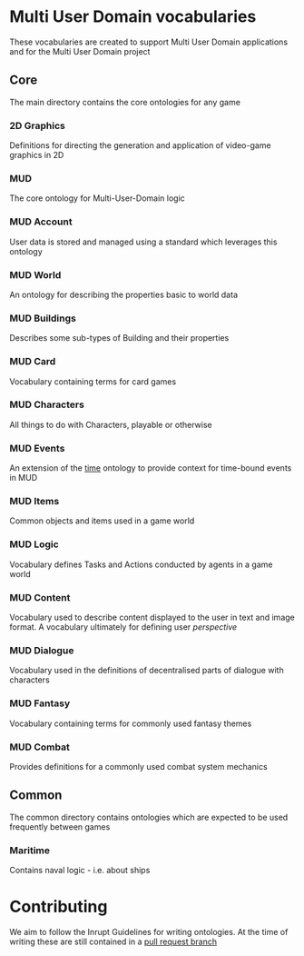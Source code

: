 # Multi User Domain vocabularies

These vocabularies are created to support Multi User Domain applications and for the Multi User Domain project

## Core

The main directory contains the core ontologies for any game

### 2D Graphics

Definitions for directing the generation and application of video-game graphics in 2D

### MUD

The core ontology for Multi-User-Domain logic

### MUD Account

User data is stored and managed using a standard which leverages this ontology

### MUD World

An ontology for describing the properties basic to world data

### MUD Buildings

Describes some sub-types of Building and their properties

### MUD Card

Vocabulary containing terms for card games

### MUD Characters

All things to do with Characters, playable or otherwise

### MUD Events

An extension of the [time](https://www.w3.org/TR/owl-time/) ontology to provide context for time-bound events in MUD

### MUD Items

Common objects and items used in a game world

### MUD Logic

Vocabulary defines Tasks and Actions conducted by agents in a game world

### MUD Content

Vocabulary used to describe content displayed to the user in text and image format. A vocabulary ultimately for defining user _perspective_

### MUD Dialogue

Vocabulary used in the definitions of decentralised parts of dialogue with characters

### MUD Fantasy

Vocabulary containing terms for commonly used fantasy themes

### MUD Combat

Provides definitions for a commonly used combat system mechanics

## Common

The common directory contains ontologies which are expected to be used frequently between games

### Maritime

Contains naval logic - i.e. about ships

# Contributing

We aim to follow the Inrupt Guidelines for writing ontologies. At the time of writing these are still contained in a [pull request branch](https://github.com/pmcb55/public-documentation/blob/feat/add-rdf-vocab-guidelines/coding-conventions/rdf-vocabulary-guidelines.md)
